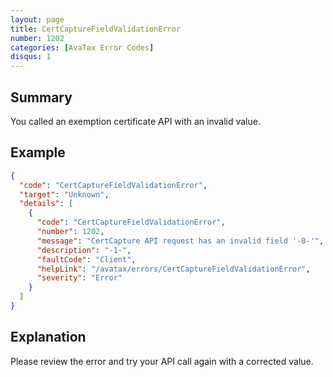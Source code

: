 ```yaml
---
layout: page
title: CertCaptureFieldValidationError
number: 1202
categories: [AvaTax Error Codes]
disqus: 1
---
```


## Summary

You called an exemption certificate API with an invalid value.

## Example

```json
{
  "code": "CertCaptureFieldValidationError",
  "target": "Unknown",
  "details": [
    {
      "code": "CertCaptureFieldValidationError",
      "number": 1202,
      "message": "CertCapture API request has an invalid field '-0-'",
      "description": "-1-",
      "faultCode": "Client",
      "helpLink": "/avatax/errors/CertCaptureFieldValidationError",
      "severity": "Error"
    }
  ]
}
```

## Explanation

Please review the error and try your API call again with a corrected value.
